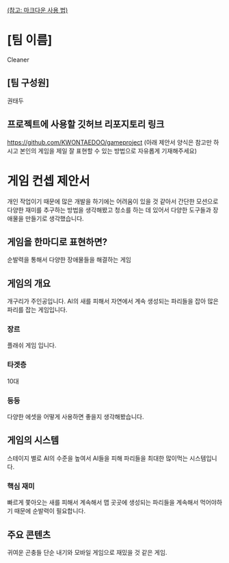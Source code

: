 [(참고: 마크다운 사용 법)](https://gist.github.com/ihoneymon/652be052a0727ad59601)

# [팀 이름]
Cleaner
## [팀 구성원]
권태두
## 프로젝트에 사용할 깃허브 리포지토리 링크
https://github.com/KWONTAEDOO/gameproject
(아래 제안서 양식은 참고만 하시고 본인의 게임을 제일 잘 표현할 수 있는 방법으로 자유롭게 기재해주세요)
# 게임 컨셉 제안서
개인 작업이기 때문에 많은 개발을 하기에는 어려움이 있을 것 같아서 
간단한 모션으로 다양한 재미를 추구하는 방법을 생각해봤고 청소를 하는 데 있어서 다양한 도구들과 장애물을 만들기로 생각했습니다.
## 게임을 한마디로 표현하면?
순발력을 통해서 다양한 장애물들을 해결하는 게임
## 게임의 개요
개구리가 주인공입니다. AI의 새를 피해서 자연에서 계속 생성되는 파리들을 잡아 많은 파리를 잡는 게임입니다. 
### 장르
플래쉬 게임 입니다. 
### 타겟층
10대
### 등등
다양한 에셋을 어떻게 사용하면 좋을지 생각해봤습니다.
## 게임의 시스템
스테이지 별로 AI의 수준을 높여서 AI들을 피해 파리들을 최대한 많이먹는 시스템입니다.
### 핵심 재미
빠르게 쫓아오는 새를 피해서 계속해서 맵 곳곳에 생성되는 파리들을 계속해서 먹어야하기 때문에 순발력이 필요합니다.
## 주요 콘텐츠
귀여운 곤충들 단순 내기와 모바일 게임으로 재밌을 것 같은 게임.
